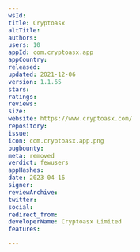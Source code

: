 ```yaml
---
wsId: 
title: Cryptoasx
altTitle: 
authors: 
users: 10
appId: com.cryptoasx.app
appCountry: 
released: 
updated: 2021-12-06
version: 1.1.65
stars: 
ratings: 
reviews: 
size: 
website: https://www.cryptoasx.com/
repository: 
issue: 
icon: com.cryptoasx.app.png
bugbounty: 
meta: removed
verdict: fewusers
appHashes: 
date: 2023-04-16
signer: 
reviewArchive: 
twitter: 
social: 
redirect_from: 
developerName: Cryptoasx Limited
features: 

---
```


